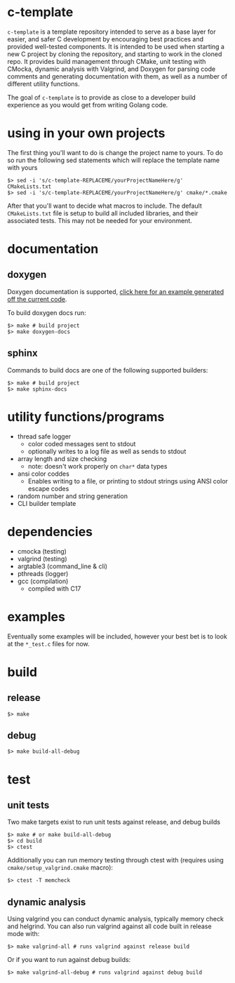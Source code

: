 # c-template

`c-template` is a template repository intended to serve as a base layer for easier, and safer C development by encouraging best practices and provided well-tested components. It is intended to be used when starting a new C project by cloning the repository, and starting to work in the cloned repo. It provides build management through CMake, unit testing with CMocka, dynamic analysis with Valgrind, and Doxygen for parsing code comments and generating documentation with them, as well as a number of different utility functions. 

The goal of `c-template` is to provide as close to a developer build experience as you would get from writing Golang code.

# using in your own projects

The first thing you'll want to do is change the project name to yours. To do so run the following sed statements which will replace the template name with yours

```shell
$> sed -i 's/c-template-REPLACEME/yourProjectNameHere/g' CMakeLists.txt
$> sed -i 's/c-template-REPLACEME/yourProjectNameHere/g' cmake/*.cmake
```

After that you'll want to decide what macros to include. The default `CMakeLists.txt` file is setup to build all included libraries, and their associated tests. This may not be needed for your environment.

# documentation

## doxygen

Doxygen documentation is supported, [click here for an example generated off the current code](https://bonedaddy.github.io/c-template/html/index.html).

To build doxygen docs run:

```shell
$> make # build project
$> make doxygen-docs
```

## sphinx

Commands to build docs are one of the following supported builders:

```shell
$> make # build project
$> make sphinx-docs
```
# utility functions/programs

* thread safe logger
  * color coded messages sent to stdout
  * optionally writes to a log file as well as sends to stdout
* array length and size checking
  * note: doesn't work properly on `char*` data types
* ansi color coddes
  * Enables writing to a file, or printing to stdout strings using ANSI color escape codes
* random number and string generation
* CLI builder template

# dependencies

* cmocka (testing)
* valgrind (testing)
* argtable3 (command_line & cli)
* pthreads (logger)
* gcc (compilation)
  * compiled with C17

# examples

Eventually some examples will be included, however your best bet is to look at the `*_test.c` files for now.

# build

## release

```shell
$> make
```

## debug

```shell
$> make build-all-debug
```

# test

## unit tests

Two make targets exist to run unit tests against release, and debug builds

```shell
$> make # or make build-all-debug
$> cd build
$> ctest
```

Additionally you can run memory testing through ctest with (requires using `cmake/setup_valgrind.cmake` macro):

```shell
$> ctest -T memcheck
```


## dynamic analysis

Using valgrind you can conduct dynamic analysis, typically memory check and helgrind.  You can also run valgrind against all code built in release mode with:

```shell
$> make valgrind-all # runs valgrind against release build
```

Or if you want to run against debug builds:

```shell
$> make valgrind-all-debug # runs valgrind against debug build
```